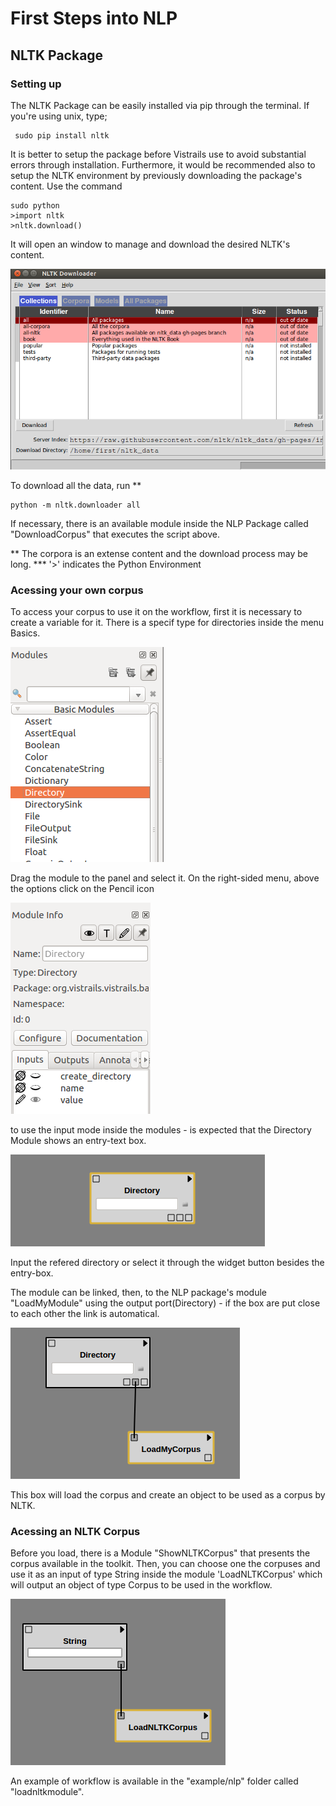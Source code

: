 # First Steps into NLP

## NLTK Package

### Setting up

The NLTK Package can be easily installed via pip through the terminal. If you're using unix, type;

     sudo pip install nltk

It is better to setup the package before Vistrails use to avoid substantial errors through installation. Furthermore, it would be recommended also to setup the NLTK environment by previously downloading the package's content. Use the command
 
    sudo python
    >import nltk
    >nltk.download()

It will open an window to manage and download the desired NLTK's content.

![title](img/img6.png)
    
To download all the data, run **

    python -m nltk.downloader all

If necessary, there is an available module inside the NLP Package called "DownloadCorpus" that executes the script above.

** The corpora is an extense content and the download process may be long.
*** '>' indicates the Python Environment



### Acessing your own corpus

To access your corpus to use it on the workflow, first it is necessary to create a variable for it. There is a specif type for directories inside the menu Basics.

![title](img/img1.png)

Drag the module to the panel and select it. On the right-sided menu, above the options click on the Pencil icon 

![title](img/img2.png)

to use the input mode inside the modules - is expected that the Directory Module shows an entry-text box.

![title](img/img3.png)

Input the refered directory or select it through the widget button besides the entry-box.

The module can be linked, then, to the NLP package's module "LoadMyModule" using the output port(Directory) - if the box are put close to each other the link is automatical. 

![title](img/img4.png)

This box will load the corpus and create an object to be used as a corpus by NLTK. 

### Acessing an NLTK Corpus

Before you load, there is a Module "ShowNLTKCorpus" that presents the corpus available in the toolkit. Then, you can choose one the corpuses and use it as an input of type String inside the module 'LoadNLTKCorpus' which will output an object of type Corpus to be used in the workflow.

![title](img/img5.png)

An example of workflow is available in the "example/nlp" folder called "loadnltkmodule".
